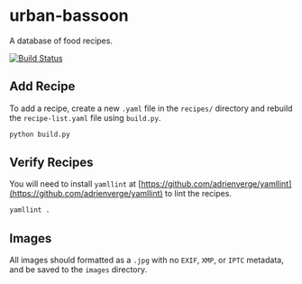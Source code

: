 # urban-bassoon
A database of food recipes.

[![Build Status](https://travis-ci.org/ellishg/urban-bassoon.svg?branch=main)](https://travis-ci.org/ellishg/urban-bassoon)

## Add Recipe
To add a recipe, create a new `.yaml` file in the `recipes/` directory and rebuild the `recipe-list.yaml` file using `build.py`.

```bash
python build.py
```

## Verify Recipes
You will need to install `yamllint` at [https://github.com/adrienverge/yamllint](https://github.com/adrienverge/yamllint) to lint the recipes.

```bash
yamllint .
```

## Images
All images should formatted as a `.jpg` with no `EXIF`, `XMP`, or `IPTC` metadata, and be saved to the `images` directory.
